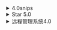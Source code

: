 <details>
  <summary>4.0snips</summary>
  <img src="https://github.com/user-attachments/assets/1c32664c-9800-49a1-ab6d-cdefc352de1a" alt="1" />
</details>

<details>
  <summary>Star 5.0</summary>
  <img src="https://github.com/user-attachments/assets/a49b69c5-2222-4b71-86d4-e9151842009a" alt="1" />
</details>

<details>
  <summary>远程管理系统4.0</summary>
  <img src="https://github.com/user-attachments/assets/4bd741da-b448-4e6a-823c-ed5d4c0507d4" alt="1" />
</details>
